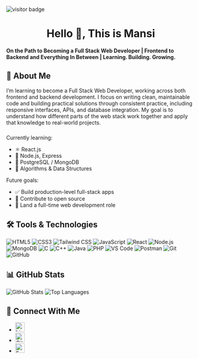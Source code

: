 <!-- VISITOR COUNT -->
<p align="left">
  <img src="https://visitor-badge.laobi.icu/badge?page_id=Mansi-prasad.Mansi-prasad" alt="visitor badge" />
</p>

###

<!-- CENTERED MAIN HEADER -->
<div>
  <h1 align="center">Hello 👋, This is Mansi</h1>
  <h4>On the Path to Becoming a Full Stack Web Developer | Frontend to Backend and Everything In Between | Learning. Building. Growing.
  </h4>
</div>

###

## 🧠 About Me  
I’m learning to become a Full Stack Web Developer, working across both frontend and backend development. I focus on writing clean, maintainable code and building practical solutions through consistent practice, including responsive interfaces, APIs, and database integration. My goal is to understand how different parts of the web stack work together and apply that knowledge to real-world projects.  
###
Currently learning:
- ⚛️ React.js
- 🧩 Node.js, Express
- 🐘 PostgreSQL / MongoDB
- 🧠 Algorithms & Data Structures

Future goals:
- ✅ Build production-level full-stack apps
- 🤝 Contribute to open source
- 🎯 Land a full-time web development role

###

## 🛠️ Tools & Technologies

![HTML5](https://img.shields.io/badge/HTML5-E34F26?logo=html5&logoColor=white)
![CSS3](https://img.shields.io/badge/CSS3-1572B6?logo=css3&logoColor=white)
![Tailwind CSS](https://img.shields.io/badge/TailwindCSS-06B6D4?logo=tailwind-css&logoColor=white)
![JavaScript](https://img.shields.io/badge/JavaScript-F7DF1E?logo=javascript&logoColor=black)
![React](https://img.shields.io/badge/React-20232A?logo=react&logoColor=61DAFB)
![Node.js](https://img.shields.io/badge/Node.js-339933?logo=node.js&logoColor=white)
![MongoDB](https://img.shields.io/badge/MongoDB-4EA94B?logo=mongodb&logoColor=white)
![C](https://img.shields.io/badge/C-00599C?logo=c&logoColor=white)
![C++](https://img.shields.io/badge/C++-00599C?logo=c%2B%2B&logoColor=white)
![Java](https://img.shields.io/badge/Java-007396?logo=java&logoColor=white)
![PHP](https://img.shields.io/badge/PHP-777BB4?logo=php&logoColor=white)
![VS Code](https://img.shields.io/badge/VS%20Code-007ACC?logo=visual-studio-code&logoColor=white)
![Postman](https://img.shields.io/badge/Postman-FF6C37?logo=postman&logoColor=white)
![Git](https://img.shields.io/badge/Git-F05032?logo=git&logoColor=white)
![GitHub](https://img.shields.io/badge/GitHub-181717?logo=github&logoColor=white)

###

## 📊 GitHub Stats

![GitHub Stats](https://github-readme-stats.vercel.app/api?username=Mansi-prasad&show_icons=true&theme=radical)
![Top Languages](https://github-readme-stats.vercel.app/api/top-langs/?username=Mansi-prasad&layout=compact&theme=radical)

###  

## 🔗 Connect With Me
<!-- SOCIAL MEDIA BADGES -->
  <ul>
    <li>
      <a href="https://www.linkedin.com/in/mansi-prasad11/" target="_blank">
        <img src="https://img.shields.io/static/v1?message=LinkedIn&logo=linkedin&label=&color=0077B5&logoColor=white&labelColor=&style=for-the-badge" height="25" alt="LinkedIn badge" />
      </a>
    </li>
    <li>
      <a href="https://github.com/Mansi-prasad/" target="_blank">
        <img src="https://img.shields.io/static/v1?message=GitHub&logo=github&label=&color=181717&logoColor=white&labelColor=&style=for-the-badge" height="25" alt="GitHub badge" />
      </a>
    </li>
    <li>
      <a href="mailto:mansi13980@gmail.com" target="_blank">
        <img src="https://img.shields.io/static/v1?message=Email&logo=gmail&label=&color=EA4335&logoColor=white&labelColor=&style=for-the-badge" height="25" alt="Email badge" />
      </a>
    </li>
  </ul>

###
